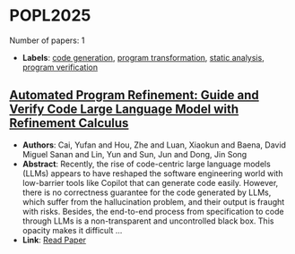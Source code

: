 # POPL2025

Number of papers: 1

- **Labels**: [code generation](../../labels/code_generation.md), [program transformation](../../labels/program_transformation.md), [static analysis](../../labels/static_analysis.md), [program verification](../../labels/program_verification.md)

## [Automated Program Refinement: Guide and Verify Code Large Language Model with Refinement Calculus](paper_1.md)
- **Authors**: Cai, Yufan and Hou, Zhe and Luan, Xiaokun and Baena, David Miguel Sanan and Lin, Yun and Sun, Jun and Dong, Jin Song
- **Abstract**: Recently, the rise of code-centric large language models (LLMs) appears to have reshaped the software engineering world with low-barrier tools like Copilot that can generate code easily. However, there is no correctness guarantee for the code generated by LLMs, which suffer from the hallucination problem, and their output is fraught with risks. Besides, the end-to-end process from specification to code through LLMs is a non-transparent and uncontrolled black box. This opacity makes it difficult ...
- **Link**: [Read Paper](https://arxiv.org/html/2406.18616v1)
